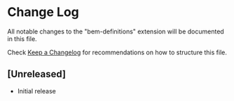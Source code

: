 # Change Log

All notable changes to the "bem-definitions" extension will be documented in this file.

Check [Keep a Changelog](http://keepachangelog.com/) for recommendations on how to structure this file.

## [Unreleased]

- Initial release
